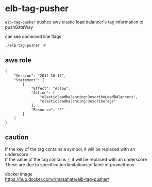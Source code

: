 elb-tag-pusher
=====
`elb-tag-pusher` pushes aws elastic load balancer's tag information to pushGateWay

can see command line flags

```
./elb-tag-pusher -h
```

## aws role

```
{
    "Version": "2012-10-17",
    "Statement": [
        {
            "Effect": "Allow",
            "Action": [
                "elasticloadbalancing:DescribeLoadBalancers",
                "elasticloadbalancing:DescribeTags"
            ],
            "Resource": "*"
        }
    ]
}
```

## caution

If the key of the tag contains a symbol, it will be replaced with an underscore  
If the value of the tag contains `/`, it will be replaced with an underscore  
These are due to specification limitations of label of prometheus  

docker image  
https://hub.docker.com/r/masahata/elb-tag-pusher/
